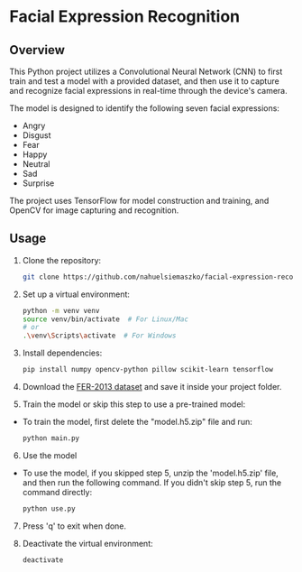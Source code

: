 # Facial Expression Recognition

## Overview

This Python project utilizes a Convolutional Neural Network (CNN) to first train and test a model with a provided dataset, and then use it to capture and recognize facial expressions in real-time through the device's camera.

The model is designed to identify the following seven facial expressions:
- Angry
- Disgust
- Fear
- Happy
- Neutral
- Sad
- Surprise

The project uses TensorFlow for model construction and training, and OpenCV for image capturing and recognition.

## Usage

1. Clone the repository:

    ```bash
    git clone https://github.com/nahuelsiemaszko/facial-expression-recognition.git
    ```

2. Set up a virtual environment:

    ```bash
    python -m venv venv
    source venv/bin/activate  # For Linux/Mac
    # or
    .\venv\Scripts\activate  # For Windows
    ```

3. Install dependencies:

    ```bash
    pip install numpy opencv-python pillow scikit-learn tensorflow
    ```

4. Download the [FER-2013 dataset](https://www.kaggle.com/datasets/msambare/fer2013) and save it inside your project folder.

5. Train the model or skip this step to use a pre-trained model:

- To train the model, first delete the "model.h5.zip" file and run:

    ```bash
    python main.py
    ```

6. Use the model
   
- To use the model, if you skipped step 5, unzip the 'model.h5.zip' file, and then run the following command. If you didn't skip step 5, run the command directly:

    ```bash
    python use.py
    ```

7. Press 'q' to exit when done.

8. Deactivate the virtual environment:

    ```bash
    deactivate
    ```
